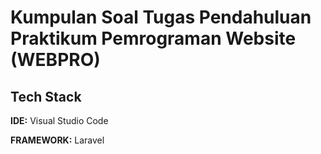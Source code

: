 
# Kumpulan Soal Tugas Pendahuluan Praktikum Pemrograman Website (WEBPRO)

## Tech Stack

**IDE:** Visual Studio Code

**FRAMEWORK:** Laravel

